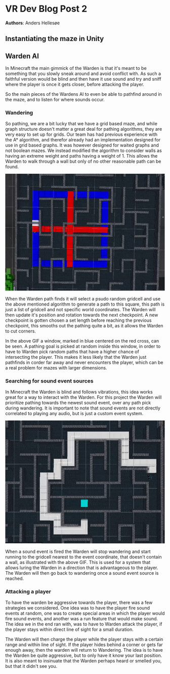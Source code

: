 # VR Dev Blog Post 2
**Authors**: Anders Hellesøe

## Instantiating the maze in Unity



## Warden AI

In Minecraft the main gimmick of the Warden is that it's meant to be something that you slowly sneak around and avoid conflict with. As such a faithful version would be blind and then have it use sound and try and sniff where the player is once it gets closer, before attacking the player.

So the main pieces of the Wardens AI to even be able to pathfind around in the maze, and to listen for where sounds occur.

### Wandering

So pathing, we are a bit lucky that we have a grid based maze, and while graph structure doesn't matter a great deal for pathing algorithms, they are very easy to set up for grids. Our team has had previous experience with the A* algorithm, and therefor already had an implementation designed for use in grid based graphs. It was however designed for waited graphs and not boolean mazes. We instead modified the algorithm to consider walls as having an extreme weight and paths having a weight of 1. This allows the Warden to walk through a wall but only of no other reasonable path can be found.

![Warden pathfinds](./media/wardenPathfinds.gif)

When the Warden path finds it will select a psudo random gridcell and use the above mentioned algorithm to generate a path to this square, this path is just a list of gridcell and not specific world coordinates. The Warden will then update it's position and rotation towards the next checkpoint. A new checkpoint is gotten chosen a set length before reaching the previous checkpoint, this smooths out the pathing quite a bit, as it allows the Warden to cut corners.

In the above GIF a window, marked in blue centered on the red cross, can be seen. A pathing goal is picked at random inside this window, in order to have to Warden pick random paths that have a higher chance of intersecting the player. This makes it less likely that the Warden just pathfinds in corder far away and never encounters the player, which can be a real problem for mazes with larger dimensions.

### Searching for sound event sources

In Minecraft the Warden is blind and follows vibrations, this idea works great for a way to interact with the Warden. For this project the Warden will prioritize pathing towards the newest sound event, over any path pick during wandering. It is important to note that sound events are not directly correlated to playing any audio, but is just a custom event system. 

![Warden gets detracted](./media/wardenHearsSound.gif)

When a sound event is fired the Warden will stop wandering and start running to the gridcell nearest to the event coordinate, that doesn't contain a wall, as illustrated with the above GIF. This is used for a system that allows luring the Warden in a direction that is advantageous to the player. The Warden will then go back to wandering once a sound event source is reached.

### Attacking a player

To have the warden be aggressive towards the player, there was a few strategies we considered. One idea was to have the player fire sound events at random, one was to create special areas in which the player would fire sound events, and another was a run feature that would make sound. The idea we in the end ran with, was to have to Warden attack the player, if the player stays within direct line of sight for a small duration.

The Warden will then charge the player while the player stays with a certain range and within line of sight. If the player hides behind a corner or gets far enough away, then the warden will return to Wandering. The idea is to have the Warden be quite aggressive, but to only have it know your last position. It is also meant to insinuate that the Warden perhaps heard or smelled you, but that it didn't see you.